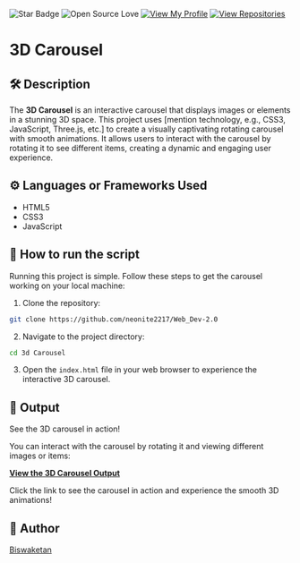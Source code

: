 ![Star Badge](https://img.shields.io/static/v1?label=%F0%9F%8C%9F&message=If%20Useful&style=style=flat&color=BC4E99)
![Open Source Love](https://badges.frapsoft.com/os/v1/open-source.svg?v=103)
[![View My Profile](https://img.shields.io/badge/View-My_Profile-green?logo=GitHub)](https://github.com/neonite2217)
[![View Repositories](https://img.shields.io/badge/View-My_Repositories-blue?logo=GitHub)](https://github.com/neonite2217?tab=repositories)

# 3D Carousel

## 🛠️ Description

The **3D Carousel** is an interactive carousel that displays images or elements in a stunning 3D space. This project uses [mention technology, e.g., CSS3, JavaScript, Three.js, etc.] to create a visually captivating rotating carousel with smooth animations. It allows users to interact with the carousel by rotating it to see different items, creating a dynamic and engaging user experience.

## ⚙️ Languages or Frameworks Used

<ul>
    <li>HTML5</li>
    <li>CSS3</li>
    <li>JavaScript</li>
</ul>

## 🌟 How to run the script

Running this project is simple. Follow these steps to get the carousel working on your local machine:

1. Clone the repository:

```sh
git clone https://github.com/neonite2217/Web_Dev-2.0
```

2. Navigate to the project directory:

```sh
cd 3d Carousel
```

3. Open the `index.html` file in your web browser to experience the interactive 3D carousel.

## 🎡 Output

See the 3D carousel in action!

You can interact with the carousel by rotating it and viewing different images or items:

[**View the 3D Carousel Output**](https://3d-carousel.vercel.app)

Click the link to see the carousel in action and experience the smooth 3D animations!

## 🤖 Author

[Biswaketan](https://github.com/neonite2217/)
